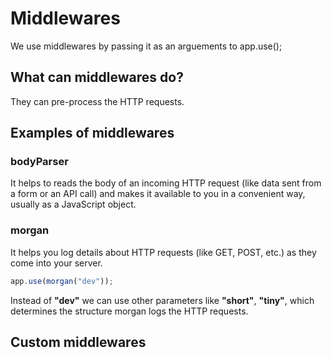 # Middlewares

We use middlewares by passing it as an arguements to app.use();

## What can middlewares do?

They can pre-process the HTTP requests.

## Examples of middlewares

### bodyParser

It helps to reads the body of an incoming HTTP request (like data sent from a form or an API call) and makes it available to you in a convenient way, usually as a JavaScript object.

### morgan

It helps you log details about HTTP requests (like GET, POST, etc.) as they come into your server.
```js
app.use(morgan("dev"));
```
Instead of **"dev"** we can use other parameters like **"short"**, **"tiny"**, which determines the structure morgan logs the HTTP requests.

## Custom middlewares

